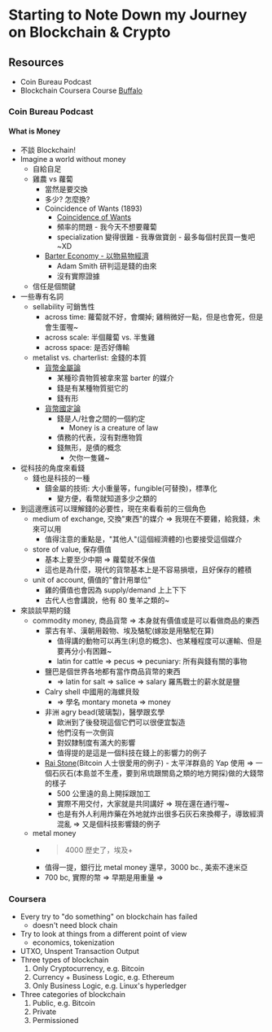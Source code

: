 # Starting to Note Down my Journey on Blockchain & Crypto

## Resources

- Coin Bureau Podcast
- Blockchain Coursera Course [Buffalo](https://www.coursera.org/learn/blockchain-basics/home)

### Coin Bureau Podcast

#### What is Money

- 不談 Blockchain!
- Imagine a world without money
    - 自給自足
    - 雞農 vs 蘿蔔
        - 當然是要交換
        - 多少? 怎麼換?
        - Coincidence of Wants (1893)
            - [Coincidence of Wants](https://en.wikipedia.org/wiki/Coincidence_of_wants)
            - 頻率的問題 - 我今天不想要蘿蔔
            - specialization 變得很難 - 我專做寶劍 - 最多每個村民買一隻吧~XD
        - [Barter Economy - 以物易物經濟](https://en.wikipedia.org/wiki/Barter)
            - Adam Smith 研判這是錢的由來
            - 沒有實際證據
    - 信任是個關鍵
- 一些專有名詞
    - sellability 可銷售性
        - across time: 蘿蔔就不好，會爛掉; 雞稍微好一點，但是也會死，但是會生蛋喔~
        - across scale: 半個蘿蔔 vs. 半隻雞
        - across space: 是否好傳輸
    - metalist vs. charterlist: 金錢的本質
        - [貨幣金屬論](https://en.wikipedia.org/wiki/Metallism)
            - 某種珍貴物質被拿來當 barter 的媒介
            - 錢是有某種物質挺它的
            - 錢有形
        - [貨幣國定論](https://en.wikipedia.org/wiki/Chartalism)
            - 錢是人/社會之間的一個約定
                - Money is a creature of law
            - 債務的代表，沒有對應物質
            - 錢無形，是債的概念
                - 欠你一隻雞~
- 從科技的角度來看錢
    - 錢也是科技的一種
        - 鑄金屬的技術: 大小重量等，fungible(可替換)，標準化
            - 變方便，看幣就知道多少之類的
- 到這邊應該可以理解錢的必要性，現在來看看前的三個角色
    - medium of exchange, 交換"東西"的媒介 => 我現在不要雞，給我錢，未來可以用
        - 值得注意的重點是，"其他人"(這個經濟體的)也要接受這個媒介
    - store of value, 保存價值
        - 基本上要至少中期 => 蘿蔔就不保值
        - 這也是為什麼，現代的貨幣基本上是不容易損壞，且好保存的體積
    - unit of account, 價值的"會計用單位"
        - 雞的價值也會因為 supply/demand 上上下下
        - 古代人也會講說，他有 80 隻羊之類的~
- 來談談早期的錢
    - commodity money, 商品貨幣 => 本身就有價值或是可以看做商品的東西
        - 蒙古有羊、漢朝用穀物、埃及駱駝(嫁妝是用駱駝在算)
            - 值得講的動物可以再生(利息的概念)、也某種程度可以運輸、但是要再分小有困難~
            - latin for cattle => pecus => pecuniary: 所有與錢有關的事物            
        - 鹽巴是個世界各地都有當作商品貨幣的東西 
            - => latin for salt => salice => salary 羅馬戰士的薪水就是鹽
        - Calry shell 中國用的海螺貝殼 
            - => 學名 montary moneta => money
        - 非洲 agry bead(玻璃製)，醫學跟玄學
            - 歐洲到了後發現這個它們可以很便宜製造
            - 他們沒有一次倒貨
            - 對奴隸制度有滿大的影響
            - 值得提的是這是一個科技在錢上的影響力的例子
        - [Rai Stone](https://en.wikipedia.org/wiki/Rai_stones)(Bitcoin 人士很愛用的例子) - 太平洋群島的 Yap 使用 => 一個石灰石(本島並不生產，要到帛琉跟關島之類的地方開採)做的大錢幣的樣子
            - 500 公里遠的島上開採跟加工
            - 實際不用交付，大家就是共同講好 => 現在還在通行喔~
            - 也是有外人利用炸藥在外地就炸出很多石灰石來換椰子，導致經濟混亂 => 又是個科技影響錢的例子
    - metal money
        - >4000 歷史了，埃及+
        - 值得一提，銀行比 metal money 還早，3000 bc., 美索不達米亞
        - 700 bc, 實際的幣 => 早期是用重量 => 
### Coursera

- Every try to "do something" on blockchain has failed
  - doesn't need block chain
- Try to look at things from a different point of view
  - economics, tokenization
- UTXO, Unspent Transaction Output
- Three types of blockchain
    1. Only Cryptocurrency, e.g. Bitcoin
    2. Currency + Business Logic, e.g. Ethereum
    3. Only Business Logic, e.g. Linux's hyperledger
- Three categories of blockchain
    1. Public, e.g. Bitcoin
    2. Private
    3. Permissioned
